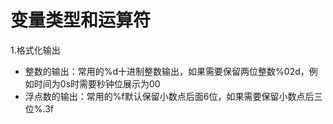 # 变量类型和运算符
1.格式化输出
+ 整数的输出：常用的%d十进制整数输出，如果需要保留两位整数%02d，例如时间为0s时需要秒钟位展示为00
+ 浮点数的输出：常用的%f默认保留小数点后面6位，如果需要保留小数点后三位%.3f